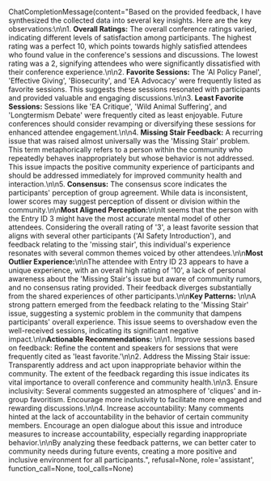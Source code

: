 ChatCompletionMessage(content="Based on the provided feedback, I have synthesized the collected data into several key insights. Here are the key observations:\n\n1. **Overall Ratings:** The overall conference ratings varied, indicating different levels of satisfaction among participants. The highest rating was a perfect 10, which points towards highly satisfied attendees who found value in the conference's sessions and discussions. The lowest rating was a 2, signifying attendees who were significantly dissatisfied with their conference experience.\n\n2. **Favorite Sessions:** The 'AI Policy Panel', 'Effective Giving', 'Biosecurity', and 'EA Advocacy' were frequently listed as favorite sessions. This suggests these sessions resonated with participants and provided valuable and engaging discussions.\n\n3. **Least Favorite Sessions:** Sessions like 'EA Critique', 'Wild Animal Suffering', and 'Longtermism Debate' were frequently cited as least enjoyable. Future conferences should consider revamping or diversifying these sessions for enhanced attendee engagement.\n\n4. **Missing Stair Feedback:** A recurring issue that was raised almost universally was the 'Missing Stair' problem. This term metaphorically refers to a person within the community who repeatedly behaves inappropriately but whose behavior is not addressed. This issue impacts the positive community experience of participants and should be addressed immediately for improved community health and interaction.\n\n5. **Consensus:** The consensus score indicates the participants' perception of group agreement. While data is inconsistent, lower scores may suggest perception of dissent or division within the community.\n\n**Most Aligned Perception:**\n\nIt seems that the person with the Entry ID 3 might have the most accurate mental model of other attendees. Considering the overall rating of '3', a least favorite session that aligns with several other participants ('AI Safety Introduction'), and feedback relating to the 'missing stair', this individual's experience resonates with several common themes voiced by other attendees.\n\n**Most Outlier Experience:**\n\nThe attendee with Entry ID 23 appears to have a unique experience, with an overall high rating of '10', a lack of personal awareness about the 'Missing Stair's issue but aware of community rumors, and no consensus rating provided. Their feedback diverges substantially from the shared experiences of other participants.\n\n**Key Patterns:** \n\nA strong pattern emerged from the feedback relating to the 'Missing Stair' issue, suggesting a systemic problem in the community that dampens participants' overall experience. This issue seems to overshadow even the well-received sessions, indicating its significant negative impact.\n\n**Actionable Recommendations:** \n\n1. Improve sessions based on feedback: Refine the content and speakers for sessions that were frequently cited as 'least favorite.'\n\n2. Address the Missing Stair issue: Transparently address and act upon inappropriate behavior within the community. The extent of the feedback regarding this issue indicates its vital importance to overall conference and community health.\n\n3. Ensure inclusivity: Several comments suggested an atmosphere of 'cliques' and in-group favoritism. Encourage more inclusivity to facilitate more engaged and rewarding discussions.\n\n4. Increase accountability: Many comments hinted at the lack of accountability in the behavior of certain community members. Encourage an open dialogue about this issue and introduce measures to increase accountability, especially regarding inappropriate behavior.\n\nBy analyzing these feedback patterns, we can better cater to community needs during future events, creating a more positive and inclusive environment for all participants.", refusal=None, role='assistant', function_call=None, tool_calls=None)